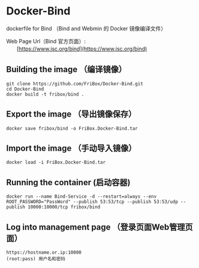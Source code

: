 # Docker-Bind
dockerfile for Bind （Bind and Webmin 的 Docker 镜像编译文件）

Web Page Url（Bind 官方页面）:<br>
　　[https://www.isc.org/bind](https://www.isc.org/bind)<br>

## Building the image （编译镜像）
```
git clone https://github.com/FriBox/Docker-Bind.git
cd Docker-Bind
docker build -t fribox/bind .
```

## Export the image （导出镜像保存）
```
docker save fribox/bind -o FriBox.Docker-Bind.tar
```

## Import the image （手动导入镜像）
```
docker load -i FriBox.Docker-Bind.tar
```

## Running the container (启动容器)
```
docker run --name Bind-Service -d --restart=always --env ROOT_PASSWORD="PassWord" --publish 53:53/tcp --publish 53:53/udp --publish 10000:10000/tcp fribox/bind
```

## Log into management page （登录页面Web管理页面）
```
https://hostname.or.ip:10000
(root:pass) 用户名和密码
```

